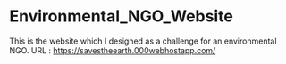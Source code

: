 # Environmental_NGO_Website
This is the website which I designed as a challenge for an environmental NGO.  URL : https://savestheearth.000webhostapp.com/
